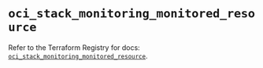 # `oci_stack_monitoring_monitored_resource`

Refer to the Terraform Registry for docs: [`oci_stack_monitoring_monitored_resource`](https://registry.terraform.io/providers/oracle/oci/7.19.0/docs/resources/stack_monitoring_monitored_resource).
